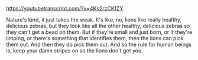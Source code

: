 https://youtubetranscript.com/?v=4Ks2rzCKfZY

 Nature's kind, it just takes the weak. It's like, no, lions like really healthy, delicious zebras, but they look like all the other healthy, delicious zebras so they can't get a bead on them. But if they're small and just born, or if they're limping, or there's something that identifies them, then the lions can pick them out. And then they do pick them out. And so the rule for human beings is, keep your damn stripes on so the lions don't get you.